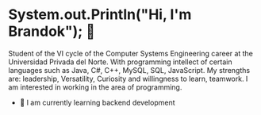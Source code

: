 # System.out.Println("Hi, I'm Brandok"); 👋

Student of the VI cycle of the Computer Systems Engineering career at the Universidad Privada del Norte. With programming intellect of certain languages such as Java, C#, C++, MySQL, SQL, JavaScript. My strengths are: leadership, Versatility, Curiosity and willingness to learn, teamwork. I am interested in working in the area of programming.


- 📗 I am currently learning backend development
